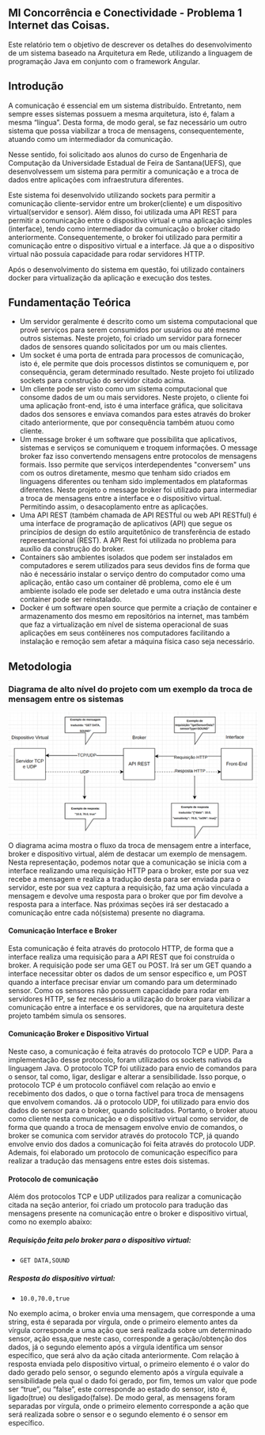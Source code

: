 ## MI Concorrência e Conectividade - Problema 1 Internet das Coisas.
Este relatório tem o objetivo de descrever os detalhes do desenvolvimento de um sistema baseado na Arquitetura em Rede, utilizando a linguagem de programação Java em conjunto com o framework Angular.

## Introdução
A comunicação é essencial em um sistema distribuído. Entretanto, nem sempre esses sistemas possuem a mesma arquitetura, isto é, falam a mesma “língua”. Desta forma, de modo geral, se faz necessário um outro sistema que possa viabilizar a troca de mensagens, consequentemente, atuando como um intermediador da comunicação.


Nesse sentido, foi solicitado aos alunos do curso de Engenharia de Computação da Universidade Estadual de Feira de Santana(UEFS), que desenvolvessem um sistema para permitir a comunicação e a troca de dados entre aplicações com infraestrutura diferentes.

Este sistema foi desenvolvido utilizando sockets para permitir a comunicação cliente-servidor entre um broker(cliente) e um dispositivo virtual(servidor e sensor). Além disso, foi utilizada uma API REST para permitir a comunicação entre o dispositivo virtual e uma aplicação simples (interface), tendo como intermediador da comunicação o broker citado anteriormente. Consequentemente, o broker foi utilizado para permitir a comunicação entre o dispositivo virtual e a interface.  Já que a o dispositivo virtual não possuía capacidade para rodar servidores HTTP.

Após o desenvolvimento do sistema em questão, foi utilizado containers docker para virtualização da aplicação e execução dos testes.

## Fundamentação Teórica
- Um servidor geralmente é descrito como um sistema computacional que provê serviços para serem consumidos por usuários ou até mesmo  outros sistemas. Neste projeto, foi criado um servidor para fornecer dados de sensores quando solicitados por um ou mais clientes.
- Um socket é uma porta de entrada para processos de comunicação, isto é, ele permite que dois processos distintos se comuniquem e, por consequência, geram determinado resultado. Neste projeto foi utilizado sockets para construção do servidor citado acima.
- Um cliente pode ser visto como um sistema computacional que consome dados de um ou mais servidores. Neste projeto, o cliente foi uma aplicação front-end, isto é uma interface gráfica, que solicitava dados dos sensores e enviava comandos para estes através do broker citado anteriormente, que por consequência também atuou como cliente.
- Um message broker é um software que possibilita que aplicativos, sistemas e serviços se comuniquem e troquem informações. O message broker faz isso convertendo mensagens entre protocolos de mensagens formais. Isso permite que serviços interdependentes "conversem" uns com os outros diretamente, mesmo que tenham sido criados em linguagens diferentes ou tenham sido implementados em plataformas diferentes. Neste projeto o message broker foi utilizado para intermediar a troca de mensagens entre a interface e o dispositivo virtual. Permitindo assim, o desacoplamento entre as aplicações.
- Uma API REST (também chamada de API RESTful ou web API RESTful) é uma interface de programação de aplicativos (API) que segue os princípios de design do estilo arquitetônico de transferência de estado representacional (REST). A API Rest foi utilizada no problema para auxílio da construção do broker.
- Containers são ambientes isolados que podem ser instalados em computadores e serem utilizados para seus devidos fins de forma que não é necessário instalar o serviço dentro do computador como uma aplicação, então caso um container dê problema, como ele é um ambiente isolado ele pode ser deletado e uma outra instância deste container pode ser reinstalado.
- Docker é um software open source que permite a criação de container e armazenamento dos mesmo em repositórios na internet, mas também que faz a virtualização em nível de sistema operacional de suas aplicações em seus contêineres nos computadores facilitando a instalação e remoção sem afetar a máquina física caso seja necessário.

## Metodologia
### Diagrama de alto nível do projeto com um exemplo da troca de mensagem entre os sistemas
![Diagrama do projeto](https://github.com/Joanderson90/communication-between-different-apps/blob/main/diagrama_projeto.png)
O diagrama acima mostra o fluxo da troca de mensagem entre a interface, broker e dispositivo virtual, além de destacar um exemplo de mensagem. Nesta representação, podemos notar que a comunicação se inicia com a interface realizando uma requisição HTTP para o broker, este por sua vez recebe a mensagem e realiza a tradução desta para ser enviada para o servidor, este por sua vez captura a requisição, faz uma ação vinculada a mensagem e devolve uma resposta para o broker que por fim devolve a resposta para a interface. Nas próximas seções irá ser destacado a comunicação entre cada nó(sistema) presente no diagrama.

#### Comunicação Interface e Broker
Esta comunicação é feita através do protocolo HTTP, de forma que a interface realiza uma requisição para a API REST que foi construída o broker. A requisição pode ser uma GET ou POST. Irá ser um GET quando a interface necessitar obter os dados de um sensor específico e, um POST quando a interface precisar enviar um comando para um determinado sensor. Como os sensores não possuem capacidade para rodar em servidores HTTP, se fez necessário a utilização do broker para viabilizar a comunicação entre a interface e os servidores, que na arquitetura deste projeto também simula os sensores.

#### Comunicação Broker e Dispositivo Virtual
Neste caso, a comunicação é feita através do protocolo TCP e UDP. Para a implementação desse protocolo, foram utilizados os sockets nativos da linguagem Java.  O protocolo TCP foi utilizado para envio de comandos para o sensor, tal como, ligar, desligar e alterar a sensibilidade. Isso porque, o protocolo TCP é um protocolo confiável com relação ao envio e recebimento dos dados, o que o torna factível para troca de mensagens que envolvem comandos. Já o protocolo UDP, foi utilizado para envio dos dados do sensor para o broker, quando solicitados. Portanto, o broker atuou como cliente nesta comunicação e o dispositivo virtual como servidor, de forma que quando a troca de mensagem envolve envio de comandos, o broker se comunica com  servidor através do protocolo TCP, já quando envolve envio dos dados a comunicação foi feita através do protocolo UDP. Ademais, foi elaborado um protocolo de comunicação específico para realizar a tradução das mensagens entre estes dois sistemas.

#### Protocolo de comunicação
Além dos protocolos TCP e UDP utilizados para realizar a comunicação citada na seção anterior, foi criado um protocolo para tradução das mensagens presente na comunicação entre o broker e dispositivo virtual, como no exemplo abaixo:
##### Requisição feita pelo broker para o dispositivo virtual:
- ```GET DATA,SOUND```
##### Resposta do dispositivo virtual: 
- ```10.0,70.0,true```

No exemplo acima, o broker envia uma mensagem, que corresponde a uma string, esta é separada por vírgula, onde o primeiro elemento antes da vírgula corresponde a uma ação que será realizada sobre um determinado sensor, ação essa,que neste caso, corresponde a geração/obtenção dos dados, já o segundo elemento após a vírgula identifica um sensor específico, que será alvo da ação citada anteriormente. Com relação à resposta enviada pelo dispositivo virtual, o primeiro elemento é o valor do dado gerado pelo sensor, o segundo elemento após a vírgula equivale a sensibilidade pela qual o dado foi gerado, por fim, temos um valor que pode ser “true”, ou “false”, este corresponde ao estado do sensor, isto é, ligado(true) ou desligado(false).
De modo geral, as mensagens foram separadas por vírgula, onde o primeiro elemento corresponde a ação que será realizada sobre o sensor e o segundo elemento é o sensor em específico.

